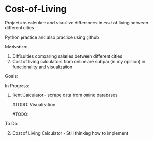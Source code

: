 # Cost-of-Living
Projects to calculate and visualize differences in cost of living between different cities

Python practice and also practice using github

Motivation: 
1. Difficulties comparing salaries between different cities
2. Cost of living calculators from online are subpar (in my opinion) in functionality and visualization

Goals:

In Progress:
1. Rent Calculator - scrape data from online databases

   #TODO: Visualization

   #TODO: 

To Do:

2. Cost of Living Calculator - Still thinking how to implement
